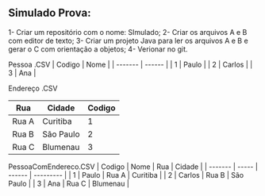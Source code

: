 ## Simulado Prova:

1- Criar um repositório com o nome: SImulado;
2- Criar os arquivos A e B com editor de texto;
3- Criar um projeto Java para ler os arquivos A e B e gerar o C com orientação a objetos;
4- Verionar no git.

Pessoa .CSV
| Codigo | Nome |
| ------- | ------ |
| 1 | Paulo |
| 2 | Carlos |
| 3 | Ana |

Endereço .CSV

| Rua   | Cidade    | Codigo |
| ----- | --------- | ------ |
| Rua A | Curitiba  | 1      |
| Rua B | São Paulo | 2      |
| Rua C | Blumenau  | 3      |

PessoaComEndereco.CSV
| Codigo | Nome | Rua | Cidade |
| ------- | ----- | ------ | --------- |
| 1 | Paulo | Rua A | Curitiba |
| 2 | Carlos | Rua B | São Paulo |
| 3 | Ana | Rua C | Blumenau |
